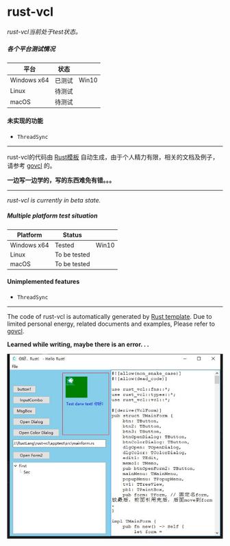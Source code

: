 # rust-vcl

*rust-vcl当前处于test状态。*   

##### 各个平台测试情况

| 平台        | 状态   |       |
| ----------- | ------ | ----- |
| Windows x64 | 已测试 | Win10 |
| Linux       | 待测试 |       |
| macOS       | 待测试 |       |

#### 未实现的功能

* `ThreadSync`

----

rust-vcl的代码由 [Rust模板](https://github.com/ying32/liblcl/tree/master/Tools/genBind/rust/tpl) 自动生成，由于个人精力有限，相关的文档及例子，请参考 [govcl](https://github.com/ying32/govcl) 的。

**一边写一边学的，写的东西难免有错。。。**    

----

*rust-vcl is currently in beta state.*   

##### Multiple platform test situation

| Platform        | Status   |       |
| ----------- | ------ | ----- |
| Windows x64 | Tested | Win10 |
| Linux       | To be tested |       |
| macOS       | To be tested |       |

#### Unimplemented features

* `ThreadSync`

----

The code of rust-vcl is automatically generated by [Rust template](https://github.com/ying32/liblcl/tree/master/Tools/genBind/rust/tpl). Due to limited personal energy, related documents and examples, Please refer to [govcl](https://github.com/ying32/govcl).

**Learned while writing, maybe there is an error. . .**    

![s1](apptest/s1.jpg)